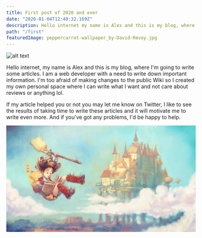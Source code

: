 ```yaml
---
title: First post of 2020 and ever
date: "2020-01-04T12:40:32.169Z"
description: Hello internet my name is Alex and this is my blog, where I'm going to write some articles
path: "/first"
featuredImage: peppercarrot-wallpaper_by-David-Revoy.jpg
---
```


![alt text](https://images.unsplash.com/photo-1483309830935-35efd1b07946?ixlib=rb-1.2.1&q=80&fm=jpg&crop=entropy&cs=tinysrgb&w=2000&fit=max&ixid=eyJhcHBfaWQiOjExNzczfQ "Logo Title Text 1")

Hello internet, my name is Alex and this is my blog, where I'm going to write some articles.
I am a web developer with a need to write down important information. I'm too afraid of making changes to the public Wiki so I created my own personal space where I can write what I want and not care about reviews or anything lol.

If my article helped you or not you may let me know on Twitter, I like to see the results of taking time to write these articles and it will motivate me to write even more. And if you've got any problems, I'd be happy to help.

![alt text](peppercarrot-wallpaper_by-David-Revoy.jpg "Read The Flying Manual")
